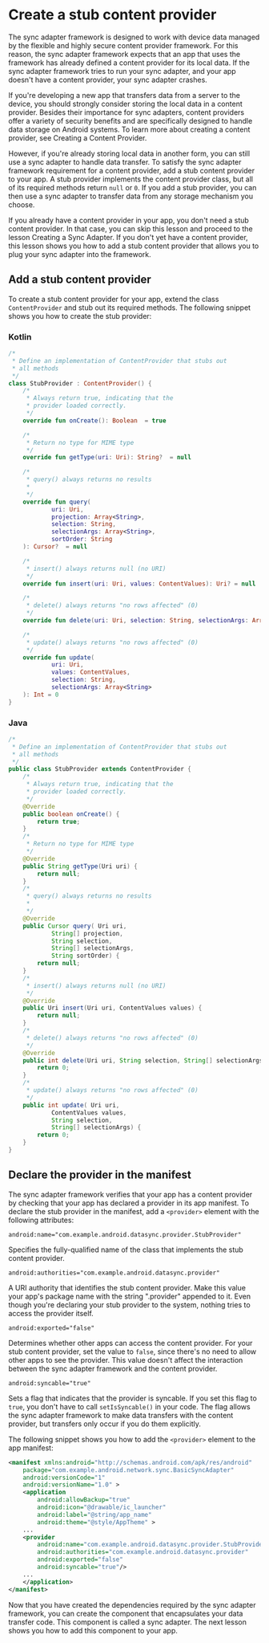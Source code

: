 # Create a stub content provider

The sync adapter framework is designed to work with device data managed by the flexible and highly secure content provider framework. For this reason, the sync adapter framework expects that an app that uses the framework has already defined a content provider for its local data. If the sync adapter framework tries to run your sync adapter, and your app doesn't have a content provider, your sync adapter crashes.

If you're developing a new app that transfers data from a server to the device, you should strongly consider storing the local data in a content provider. Besides their importance for sync adapters, content providers offer a variety of security benefits and are specifically designed to handle data storage on Android systems. To learn more about creating a content provider, see Creating a Content Provider.

However, if you're already storing local data in another form, you can still use a sync adapter to handle data transfer. To satisfy the sync adapter framework requirement for a content provider, add a stub content provider to your app. A stub provider implements the content provider class, but all of its required methods return `null` or `0`. If you add a stub provider, you can then use a sync adapter to transfer data from any storage mechanism you choose.

If you already have a content provider in your app, you don't need a stub content provider. In that case, you can skip this lesson and proceed to the lesson Creating a Sync Adapter. If you don't yet have a content provider, this lesson shows you how to add a stub content provider that allows you to plug your sync adapter into the framework.

Add a stub content provider
---------------------------

To create a stub content provider for your app, extend the class `ContentProvider` and stub out its required methods. The following snippet shows you how to create the stub provider:

### Kotlin

```kotlin
/*
 * Define an implementation of ContentProvider that stubs out
 * all methods
 */
class StubProvider : ContentProvider() {
    /*
     * Always return true, indicating that the
     * provider loaded correctly.
     */
    override fun onCreate(): Boolean  = true

    /*
     * Return no type for MIME type
     */
    override fun getType(uri: Uri): String?  = null

    /*
     * query() always returns no results
     *
     */
    override fun query(
            uri: Uri,
            projection: Array<String>,
            selection: String,
            selectionArgs: Array<String>,
            sortOrder: String
    ): Cursor?  = null

    /*
     * insert() always returns null (no URI)
     */
    override fun insert(uri: Uri, values: ContentValues): Uri? = null

    /*
     * delete() always returns "no rows affected" (0)
     */
    override fun delete(uri: Uri, selection: String, selectionArgs: Array<String>): Int = 0

    /*
     * update() always returns "no rows affected" (0)
     */
    override fun update(
            uri: Uri,
            values: ContentValues,
            selection: String,
            selectionArgs: Array<String>
    ): Int = 0
}
```

### Java

```java
/*
 * Define an implementation of ContentProvider that stubs out
 * all methods
 */
public class StubProvider extends ContentProvider {
    /*
     * Always return true, indicating that the
     * provider loaded correctly.
     */
    @Override
    public boolean onCreate() {
        return true;
    }
    /*
     * Return no type for MIME type
     */
    @Override
    public String getType(Uri uri) {
        return null;
    }
    /*
     * query() always returns no results
     *
     */
    @Override
    public Cursor query( Uri uri,
            String[] projection,
            String selection,
            String[] selectionArgs,
            String sortOrder) {
        return null;
    }
    /*
     * insert() always returns null (no URI)
     */
    @Override
    public Uri insert(Uri uri, ContentValues values) {
        return null;
    }
    /*
     * delete() always returns "no rows affected" (0)
     */
    @Override
    public int delete(Uri uri, String selection, String[] selectionArgs) {
        return 0;
    }
    /*
     * update() always returns "no rows affected" (0)
     */
    public int update( Uri uri,
            ContentValues values,
            String selection,
            String[] selectionArgs) {
        return 0;
    }
}
```

Declare the provider in the manifest
------------------------------------

The sync adapter framework verifies that your app has a content provider by checking that your app has declared a provider in its app manifest. To declare the stub provider in the manifest, add a `<provider>` element with the following attributes:

`android:name="com.example.android.datasync.provider.StubProvider"`

Specifies the fully-qualified name of the class that implements the stub content provider.

`android:authorities="com.example.android.datasync.provider"`

A URI authority that identifies the stub content provider. Make this value your app's package name with the string ".provider" appended to it. Even though you're declaring your stub provider to the system, nothing tries to access the provider itself.

`android:exported="false"`

Determines whether other apps can access the content provider. For your stub content provider, set the value to `false`, since there's no need to allow other apps to see the provider. This value doesn't affect the interaction between the sync adapter framework and the content provider.

`android:syncable="true"`

Sets a flag that indicates that the provider is syncable. If you set this flag to `true`, you don't have to call `setIsSyncable()` in your code. The flag allows the sync adapter framework to make data transfers with the content provider, but transfers only occur if you do them explicitly.

The following snippet shows you how to add the `<provider>` element to the app manifest:

```xml
<manifest xmlns:android="http://schemas.android.com/apk/res/android"
    package="com.example.android.network.sync.BasicSyncAdapter"
    android:versionCode="1"
    android:versionName="1.0" >
    <application
        android:allowBackup="true"
        android:icon="@drawable/ic_launcher"
        android:label="@string/app_name"
        android:theme="@style/AppTheme" >
    ...
    <provider
        android:name="com.example.android.datasync.provider.StubProvider"
        android:authorities="com.example.android.datasync.provider"
        android:exported="false"
        android:syncable="true"/>
    ...
    </application>
</manifest>
```

Now that you have created the dependencies required by the sync adapter framework, you can create the component that encapsulates your data transfer code. This component is called a sync adapter. The next lesson shows you how to add this component to your app.